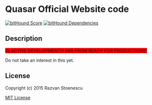 # Quasar Official Website code

<a href="https://www.bithound.io/github/rstoenescu/quasar-site"><img src="https://www.bithound.io/github/rstoenescu/quasar-site/badges/score.svg" alt="bitHound Score"></a>
<a href="https://www.bithound.io/github/rstoenescu/quasar-site/master/dependencies/npm"><img src="https://www.bithound.io/github/rstoenescu/quasar-site/badges/dependencies.svg" alt="bitHound Dependencies"></a>

## Description

<span style="background-color:red">
IN ACTIVE DEVELOPMENT!!!
FAR FROM READY FOR PRODUCTION!!!
</span>

Do not take an interest in this yet.


## License

Copyright (c) 2015 Razvan Stoenescu

[MIT License](http://en.wikipedia.org/wiki/MIT_License)
